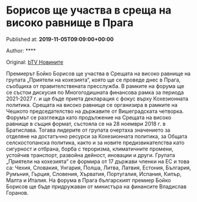 
# Борисов ще участва в среща на високо равнище в Прага

Published at: **2019-11-05T09:09:00+00:00**

Author: ****

Original: [bTV Новините](https://btvnovinite.bg/svetut/borisov-shte-uchastva-v-sreshta-na-visoko-ravnishte-v-praga.html)

Премиерът Бойко Борисов ще участва в Срещата на високо равнище на групата „Приятели на кохезията“, която ще се проведе днес в Прага, съобщиха от правителствената пресслужба.
В рамките на форума ще се състои дискусия по Многогодишната финансова рамка за периода 2021-2027 г. и ще бъде приета декларация с фокус върху Кохезионната политика.
Срещата на високо равнище се организира в рамките на Чешкото председателство на държавите от Вишеградската четворка. Форумът се разглежда като продължение на Срещата на високо равнище в същия формат, състояла се на 28 ноември 2018 г. в Братислава.
Тогава лидерите от групата очертаха значението за отделяне на достатъчно ресурси за Кохезионната политика, за Общата селскостопанска политика, както и за новите предизвикателства като сигурност и отбрана, борба с тероризма, климатичните промени, устойчив транспорт, развойна дейност, иновации и други.
Групата „Приятели на кохезията“ се формира от 17 държави членки на ЕС и това са: Чехия, Словакия, Унгария, Полша, Литва, Латвия, Естония, България, Румъния, Гърция, Словения, Хърватия, Португалия, Испания, Кипър, Малта и Италия.
На форума в Прага българският премиер Бойко Борисов ще бъде придружаван от министъра на финансите Владислав Горанов.
